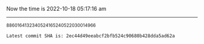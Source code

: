 Now the time is 2022-10-18 05:17:16 am

---

<small>8860164132340524165240522030014966</small>

```txt
Latest commit SHA is: 2ec44d49eeabcf2bfb524c90680b428dda5ad62a
```
